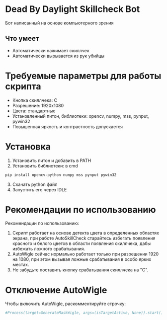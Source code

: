 # Dead By Daylight Skillcheck Bot
Бот написанный на основе компьютерного зрения
## Что умеет
- Автоматически нажимает скиллчек
- Автоматически вырывается из рук убийцы
# Требуемые параметры для работы скрипта
- Кнопка скиллчека: C
- Разрешение: 1920x1080
- Цвета: стандартные
- Установленный питон, библиотеки: opencv, numpy, mss, pynput, pywin32
- Повышенная яркость и контрастность допускается
# Установка
1. Установить питон и добавить в PATH
2. Установить библиотеки: в cmd
```bash
pip install opencv-python numpy mss pynput pywin32
```
3. Скачать python файл
4. Запустить его через IDLE
# Рекомендации по использованию
Рекомендации по использованию:
1. Скрипт работает на основе детекта цвета в определенных областях экрана, при работе AutoSkillCheck старайтесь избегать появления красного и белого цветов в области появления скиллчека, дабы избежать ложного срабатывания.
2. AutoWigle сейчас нормально работает только при разрешении 1920 на 1080, при этом вызывая ложные срабатывания в особо ярких местах.
3. Не забудьте поставить кнопку срабатывания скиллчека на "C".
# Отключение AutoWigle
Чтобы включить AutoWigle, раскомментируйте строчку:
```python
#Process(target=GenerateMaskWigle, args=(isTargetActive, None)).start()
```
